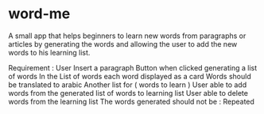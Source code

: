 # word-me

A small app that helps beginners to  learn new words from paragraphs or articles by generating the words and allowing the user to add the new words to his learning list.

Requirement :
User Insert a paragraph 
Button when clicked  generating a list of words
In the List of words each word displayed as a card 
Words should be translated to arabic 
Another list for ( words to learn )
User able to add words from the generated list of words to learning list 
User able to delete words from the learning list 
The words generated should not be :
Repeated 

